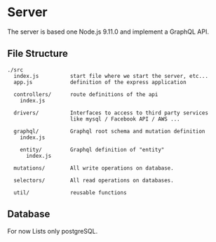 # Server

The server is based one Node.js 9.11.0 and implement a GraphQL API.

## File Structure

```
./src
  index.js          start file where we start the server, etc...
  app.js            definition of the express application

  controllers/      route definitions of the api
    index.js

  drivers/          Interfaces to access to third party services
                    like mysql / Facebook API / AWS ...

  graphql/          Graphql root schema and mutation definition
    index.js

    entity/         Graphql definition of "entity"
      index.js

  mutations/        All write operations on database.

  selectors/        All read operations on databases.

  util/             reusable functions
```

## Database

For now Lists only postgreSQL.
